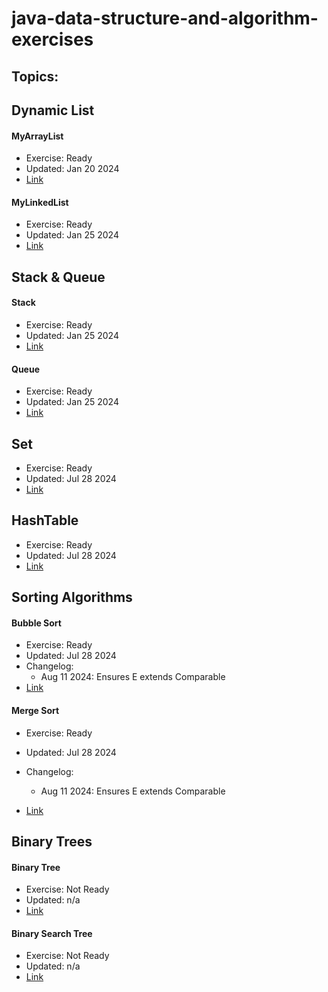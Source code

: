 # java-data-structure-and-algorithm-exercises

## Topics:

## Dynamic List

#### MyArrayList

* Exercise: Ready
* Updated: Jan 20 2024
* [Link](src/main/java/io/github/johnchoi96/datastructure/list/MyArrayList.java)

#### MyLinkedList

* Exercise: Ready
* Updated: Jan 25 2024
* [Link](src/main/java/io/github/johnchoi96/datastructure/list/MyLinkedList.java)

## Stack & Queue

#### Stack

* Exercise: Ready
* Updated: Jan 25 2024
* [Link](src/main/java/io/github/johnchoi96/datastructure/stack/MyStack.java)

#### Queue

* Exercise: Ready
* Updated: Jan 25 2024
* [Link](src/main/java/io/github/johnchoi96/datastructure/queue/MyQueue.java)

## Set

* Exercise: Ready
* Updated: Jul 28 2024
* [Link](src/main/java/io/github/johnchoi96/datastructure/set/MySet.java)

## HashTable

* Exercise: Ready
* Updated: Jul 28 2024
* [Link](src/main/java/io/github/johnchoi96/datastructure/hashtable/MyHashTable.java)

## Sorting Algorithms

#### Bubble Sort

* Exercise: Ready
* Updated: Jul 28 2024
* Changelog:
    * Aug 11 2024: Ensures E extends Comparable
* [Link](src/main/java/io/github/johnchoi96/datastructure/sort/BubbleSortMachine.java)

#### Merge Sort

* Exercise: Ready
* Updated: Jul 28 2024
* Changelog:
    * Aug 11 2024: Ensures E extends Comparable

* [Link](src/main/java/io/github/johnchoi96/datastructure/sort/MergeSortMachine.java)

## Binary Trees

#### Binary Tree

* Exercise: Not Ready
* Updated: n/a
* [Link](src/main/java/io/github/johnchoi96/datastructure/binary_tree/MyBinaryTree.java)

#### Binary Search Tree

* Exercise: Not Ready
* Updated: n/a
* [Link](src/main/java/io/github/johnchoi96/datastructure/binary_tree/MyBinarySearchTree.java)
